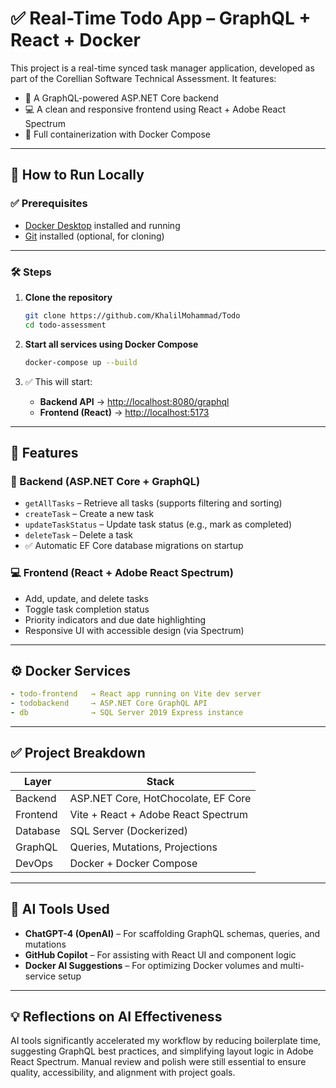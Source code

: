 # ✅ Real-Time Todo App – GraphQL + React + Docker

This project is a real-time synced task manager application, developed as part of the Corellian Software Technical Assessment. It features:

- 🧠 A GraphQL-powered ASP.NET Core backend
- 💻 A clean and responsive frontend using React + Adobe React Spectrum
- 🐳 Full containerization with Docker Compose

---

## 🚀 How to Run Locally

### ✅ Prerequisites

- [Docker Desktop](https://www.docker.com/products/docker-desktop) installed and running
- [Git](https://git-scm.com/) installed (optional, for cloning)

---

### 🛠️ Steps

1. **Clone the repository**

   ```bash
   git clone https://github.com/KhalilMohammad/Todo
   cd todo-assessment
   ```

2. **Start all services using Docker Compose**

   ```bash
   docker-compose up --build
   ```

3. ✅ This will start:

   - **Backend API** → [http://localhost:8080/graphql](http://localhost:8080/graphql)
   - **Frontend (React)** → [http://localhost:5173](http://localhost:5173)

---

## 🧪 Features

### 🔧 Backend (ASP.NET Core + GraphQL)

- `getAllTasks` – Retrieve all tasks (supports filtering and sorting)
- `createTask` – Create a new task
- `updateTaskStatus` – Update task status (e.g., mark as completed)
- `deleteTask` – Delete a task
- ✅ Automatic EF Core database migrations on startup

### 💻 Frontend (React + Adobe React Spectrum)

- Add, update, and delete tasks
- Toggle task completion status
- Priority indicators and due date highlighting
- Responsive UI with accessible design (via Spectrum)

---

## ⚙️ Docker Services

```yaml
- todo-frontend   → React app running on Vite dev server
- todobackend     → ASP.NET Core GraphQL API
- db              → SQL Server 2019 Express instance
```

---

## ✅ Project Breakdown

| Layer     | Stack                                 |
|-----------|----------------------------------------|
| Backend   | ASP.NET Core, HotChocolate, EF Core    |
| Frontend  | Vite + React + Adobe React Spectrum    |
| Database  | SQL Server (Dockerized)                |
| GraphQL   | Queries, Mutations, Projections        |
| DevOps    | Docker + Docker Compose                |

---

## 🤖 AI Tools Used

- **ChatGPT-4 (OpenAI)** – For scaffolding GraphQL schemas, queries, and mutations
- **GitHub Copilot** – For assisting with React UI and component logic
- **Docker AI Suggestions** – For optimizing Docker volumes and multi-service setup

---

## 💡 Reflections on AI Effectiveness

AI tools significantly accelerated my workflow by reducing boilerplate time, suggesting GraphQL best practices, and simplifying layout logic in Adobe React Spectrum. Manual review and polish were still essential to ensure quality, accessibility, and alignment with project goals.